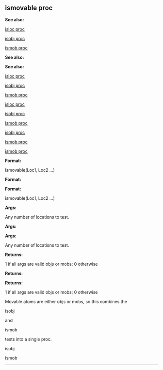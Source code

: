 

 ismovable proc
----------------




**See also:** 


[isloc proc](#/proc/isloc) 

[isobj proc](#/proc/isobj) 

[ismob proc](#/proc/ismob) 





**See also:** 

**See also:**

[isloc proc](#/proc/isloc) 

[isobj proc](#/proc/isobj) 

[ismob proc](#/proc/ismob) 



[isloc proc](#/proc/isloc)

[isobj proc](#/proc/isobj) 

[ismob proc](#/proc/ismob) 


[isobj proc](#/proc/isobj)

[ismob proc](#/proc/ismob) 

[ismob proc](#/proc/ismob)


**Format:** 


 ismovable(Loc1, Loc2 ...)
 


**Format:** 

**Format:**

 ismovable(Loc1, Loc2 ...)



**Args:** 


 Any number of locations to test.
 


**Args:** 

**Args:**

 Any number of locations to test.



**Returns:** 


 1 if all args are valid objs or mobs; 0 otherwise
 


**Returns:** 

**Returns:**

 1 if all args are valid objs or mobs; 0 otherwise


 Movable atoms are either objs or mobs, so this combines the
 
 isobj
 
 and
 
 ismob
 
 tests into a single proc.




 isobj


 ismob



---


